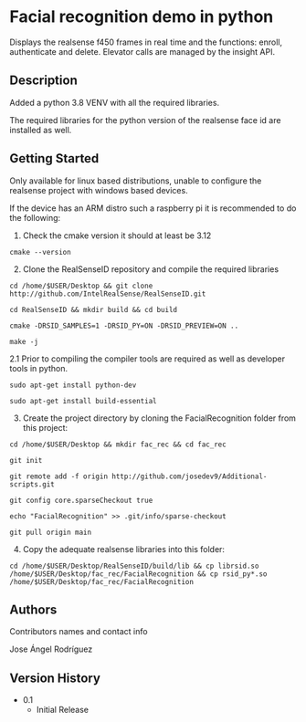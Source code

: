 # Facial recognition demo in python

Displays the realsense f450 frames in real time and the functions: enroll, authenticate and delete.
Elevator calls are managed by the insight API.

## Description

Added a python 3.8 VENV with all the required libraries.

The required libraries for the python version of the realsense face id are installed as well.


## Getting Started

Only available for linux based distributions, unable to configure the realsense project with windows based devices.

If the device has an ARM distro such a raspberry pi it is recommended to do the following:

1. Check the cmake version it should at least be 3.12
 ```
 cmake --version
 ```
2. Clone the RealSenseID repository and compile the required libraries
```
cd /home/$USER/Desktop && git clone http://github.com/IntelRealSense/RealSenseID.git

cd RealSenseID && mkdir build && cd build

cmake -DRSID_SAMPLES=1 -DRSID_PY=ON -DRSID_PREVIEW=ON ..

make -j 
```
2.1 Prior to compiling the compiler tools are required as well as developer tools in python.
```
sudo apt-get install python-dev

sudo apt-get install build-essential

```

3. Create the project directory by cloning the FacialRecognition folder from this project:
 ```
 cd /home/$USER/Desktop && mkdir fac_rec && cd fac_rec
 
 git init
 
 git remote add -f origin http://github.com/josedev9/Additional-scripts.git
 
 git config core.sparseCheckout true
 
 echo "FacialRecognition" >> .git/info/sparse-checkout
 
 git pull origin main
 ```
 
 4. Copy the adequate realsense libraries into this folder:
 ```
 cd /home/$USER/Desktop/RealSenseID/build/lib && cp librsid.so /home/$USER/Desktop/fac_rec/FacialRecognition && cp rsid_py*.so /home/$USER/Desktop/fac_rec/FacialRecognition
 
 ```


## Authors

Contributors names and contact info

Jose Ángel Rodríguez  

## Version History

* 0.1
    * Initial Release
